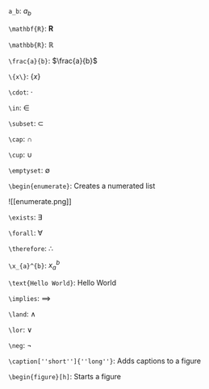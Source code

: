 `a_b`: $a_b$

`\mathbf{R}`: $\mathbf{R}$

`\mathbb{R}`: $\mathbb{R}$

`\frac{a}{b}`: $\frac{a}{b}$

`\{x\}`: $\{x\}$

`\cdot`: $\cdot$

`\in`: $\in$

`\subset`: $\subset$

`\cap`: $\cap$

`\cup`: $\cup$

`\emptyset`: $\emptyset$

`\begin{enumerate}`: Creates a numerated list

![[enumerate.png]]

`\exists`: $\exists$

`\forall`: $\forall$

`\therefore`: $\therefore$

`\x_{a}^{b}`: $x_{a}^{b}$

`\text{Hello World}`: $\text{Hello World}$

`\implies`: $\implies$

`\land`: $\land$

`\lor`: $\lor$

`\neg`: $\neg$

`\caption[''short'']{''long''}`: Adds captions to a figure

`\begin{figure}[h]`: Starts a figure 










